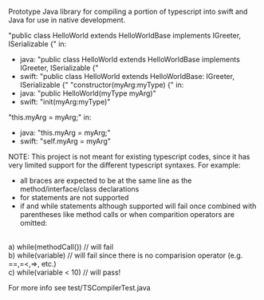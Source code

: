 Prototype Java library for compiling a portion of typescript into swift and Java for use in native development.

"public class HelloWorld extends HelloWorldBase implements IGreeter, ISerializable {" in:
 - java: "public class HelloWorld extends HelloWorldBase implements IGreeter, ISerializable {"
 - swift: "public class HelloWorld extends HelloWorldBase: IGreeter, ISerializable {"
"constructor(myArg:myType) {" in:
  - java: "public HelloWorld(myType myArg)"
  - swift: "init(myArg:myType)"

"this.myArg = myArg;" in:
  - java: "this.myArg = myArg;"
  - swift: "self.myArg = myArg"

NOTE: 
This project is not meant for existing typescript codes, since it has very limited support for the different typescript syntaxes. For example:
  - all braces are expected to be at the same line as the method/interface/class declarations
  - for statements are not supported
  - if and while statements although supported will fail once combined with parentheses like method calls or when comparition operators are omitted:
  <br />
  a) while(methodCall()) // will fail<br />
  b) while(variable) // will fail since there is no comparision operator (e.g. ==,=<,=>, etc.)<br />
  c) while(variable < 10) // will pass!<br />

For more info see test/TSCompilerTest.java